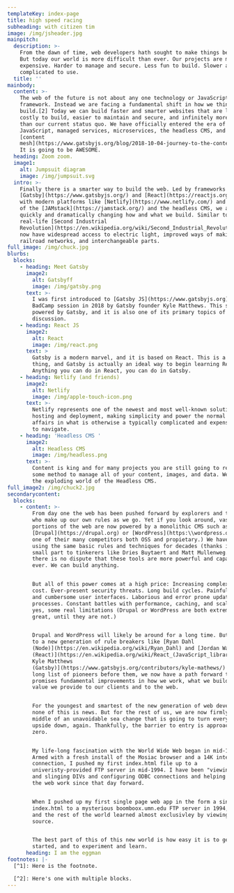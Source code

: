 ```yaml
---
templateKey: index-page
title: high speed racing
subheading: with citizen tim
image: /img/jsheader.jpg
mainpitch:
  description: >-
    From the dawn of time, web developers hath sought to make things better.[1]
    But today our world is more difficult than ever. Our projects are more
    expensive. Harder to manage and secure. Less fun to build. Slower and more
    complicated to use.
  title: ''
mainbody:
  content: >-
    The web of the future is not about any one technology or JavaScript
    framework. Instead we are facing a fundamental shift in how we think and
    build.[2] Today we can build faster and smarter websites that are less
    costly to build, easier to maintain and secure, and infinitely more flexible
    than our current status quo. We have officially entered the era of
    JavaScript, managed services, microservices, the headless CMS, and the
    [content
    mesh](https://www.gatsbyjs.org/blog/2018-10-04-journey-to-the-content-mesh/).
    It is going to be AWESOME.
  heading: Zoom zoom.
  image1:
    alt: Jumpsuit diagram
    image: /img/jumpsuit.svg
  intro: >-
    Finally there is a smarter way to build the web. Led by frameworks such as
    [Gatsby](https://www.gatsbyjs.org/) and [React](https://reactjs.org/), along
    with modern platforms like [Netlify](https://www.netlify.com/) and the rise
    of the [JAMstack](https://jamstack.org/) and the headless CMS, we are
    quickly and dramatically changing how and what we build. Similar to the
    real-life [Second Industrial
    Revolution](https://en.wikipedia.org/wiki/Second_Industrial_Revolution), we
    now have widespread access to electric light, improved ways of making steel,
    railroad networks, and interchangeable parts.
full_image: /img/chuck.jpg
blurbs:
  blocks:
    - heading: Meet Gatsby
      image2:
        alt: Gatsbyff
        image: /img/gatsby.png
      text: >-
        I was first introduced to [Gatsby JS](https://www.gatsbyjs.org) at a
        BadCamp session in 2018 by Gatsby founder Kyle Matthews. This site is
        powered by Gatsby, and it is also one of its primary topics of
        discussion.
    - heading: React JS
      image2:
        alt: React
        image: /img/react.png
      text: >
        Gatsby is a modern marvel, and it is based on React. This is a good
        thing, and Gatsby is actually an ideal way to begin learning React.
        Anything you can do in React, you can do in Gatsby.
    - heading: Netlify (and friends)
      image2:
        alt: Netlify
        image: /img/apple-touch-icon.png
      text: >-
        Netlify represents one of the newest and most well-known solutions for
        hosting and deployment, making simplicity and power the normal state of
        affairs in what is otherwise a typically complicated and expensive world
        to navigate.
    - heading: 'Headless CMS '
      image2:
        alt: Headless CMS
        image: /img/headless.png
      text: >-
        Content is king and for many projects you are still going to require
        some method to manage all of your content, images, and data. Welcome to
        the exploding world of the Headless CMS.
full_image2: /img/chuck2.jpg
secondarycontent:
  blocks:
    - content: >-
        From day one the web has been pushed forward by explorers and tinkerers
        who make up our own rules as we go. Yet if you look around, vast
        portions of the web are now powered by a monolithic CMS such as
        [Drupal](https://drupal.org) or [WordPress](https:\\wordpress.org) (or
        one of their many competitors both OSS and propietary.) We have now been
        using the same basic rules and techniques for decades (thanks in no
        small part to tinkerers like Dries Buytaert and Matt Mullenweg..)  And
        there is no dispute that these tools are more powerful and capable than
        ever. We can build anything.


        But all of this power comes at a high price: Increasing complexity and
        cost. Ever-present security threats. Long build cycles. Painfully slow
        and cumbersome user interfaces. Laborious and error prone update
        processes. Constant battles with performance, caching, and scaling. And,
        yes, some real limitations (Drupal or WordPress are both extremely
        great, until they are not.)


        Drupal and WordPress will likely be around for a long time. But thanks
        to a new generation of rule breakers like [Ryan Dahl
        (Node)](https://en.wikipedia.org/wiki/Ryan_Dahl) and [Jordan Walke
        (React)](https://en.wikipedia.org/wiki/React_(JavaScript_library)) and[
        Kyle Matthews
        (Gatsby)](https://www.gatsbyjs.org/contributors/kyle-mathews/) and a
        long list of pioneers before them, we now have a path forward that
        promises fundamental improvements in how we work, what we build, and the
        value we provide to our clients and to the web.


        For the youngest and smartest of the new generation of web developers,
        none of this is news. But for the rest of us, we are now firmly in the
        middle of an unavoidable sea change that is going to turn everything
        upside down, again. Thankfully, the barrier to entry is approaching
        zero.


        My life-long fascination with the World Wide Web began in mid-1994.
        Armed with a fresh install of the Mosiac browser and a 14K internet
        connection, I pushed my first index.html file up to a
        univeristy-provided FTP server in mid-1994. I have been "viewing source"
        and slinging DIVs and configuring ODBC connections and helping make the
        the web work since that day forward.


        When I pushed up my first single page web app in the form a single
        index.html to a mysterious boomboox.umn.edu FTP server in 1994, myself
        and the rest of the world learned almost exclusivley by viewing the
        source.


        The best part of this of this new world is how easy it is to get
        started, and to experiment and learn.
      heading: I am the eggman
footnotes: |-
  [^1]: Here is the footnote.

  [^2]: Here's one with multiple blocks.
---
```


